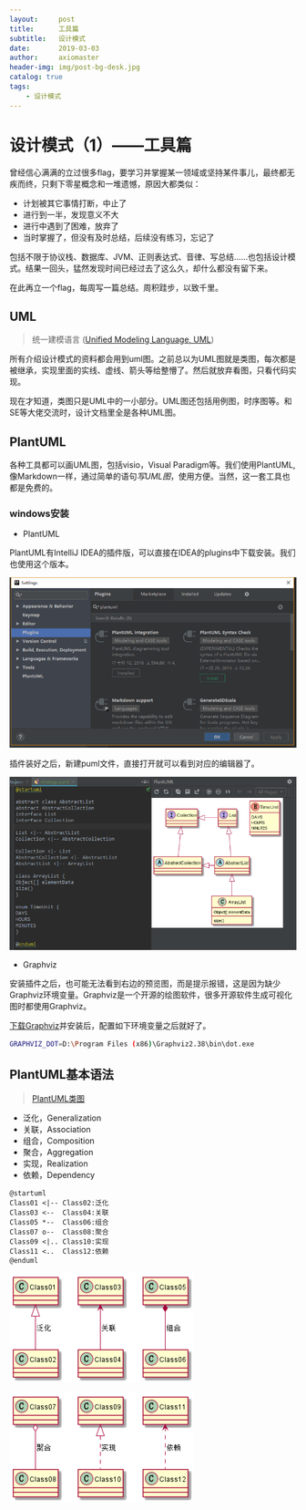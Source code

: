 ```yaml
---
layout:     post
title:      工具篇
subtitle:   设计模式
date:       2019-03-03
author:     axiomaster
header-img: img/post-bg-desk.jpg
catalog: true
tags:
    - 设计模式
---
```

# 设计模式（1）——工具篇

曾经信心满满的立过很多flag，要学习并掌握某一领域或坚持某件事儿，最终都无疾而终，只剩下零星概念和一堆遗憾，原因大都类似：
- 计划被其它事情打断，中止了
- 进行到一半，发现意义不大
- 进行中遇到了困难，放弃了
- 当时掌握了，但没有及时总结，后续没有练习，忘记了

包括不限于协议栈、数据库、JVM、正则表达式、音律、写总结......也包括设计模式。结果一回头，猛然发现时间已经过去了这么久，却什么都没有留下来。

在此再立一个flag，每周写一篇总结。周积跬步，以致千里。

## UML

> 统一建模语言 ([Unified Modeling Language, UML](https://baike.baidu.com/item/%E7%BB%9F%E4%B8%80%E5%BB%BA%E6%A8%A1%E8%AF%AD%E8%A8%80/3160571?fromtitle=UML&fromid=446747&fr=aladdin))

所有介绍设计模式的资料都会用到uml图。之前总以为UML图就是类图，每次都是被继承，实现里面的实线、虚线、箭头等给整懵了。然后就放弃看图，只看代码实现。

现在才知道，类图只是UML中的一小部分。UML图还包括用例图，时序图等。和SE等大佬交流时，设计文档里全是各种UML图。

## PlantUML

各种工具都可以画UML图，包括visio，Visual Paradigm等。我们使用PlantUML, 像Markdown一样，通过简单的语句*写UML图*，使用方便。当然，这一套工具也都是免费的。

### windows安装
- PlantUML

PlantUML有IntelliJ IDEA的插件版，可以直接在IDEA的plugins中下载安装。我们也使用这个版本。

![plantuml插件](../img/plantuml.png)

插件装好之后，新建puml文件，直接打开就可以看到对应的编辑器了。

![plantuml插件](../img/plantuml-editor.png)

- Graphviz

安装插件之后，也可能无法看到右边的预览图，而是提示报错，这是因为缺少Graphviz环境变量。Graphviz是一个开源的绘图软件，很多开源软件生成可视化图时都使用Graphviz。

 [下载Graphviz](http://www.graphviz.org/download/)并安装后，配置如下环境变量之后就好了。

 ```bash
 GRAPHVIZ_DOT=D:\Program Files (x86)\Graphviz2.38\bin\dot.exe
 ```

 ## PlantUML基本语法
 
 > [PlantUML类图](https://yq.aliyun.com/articles/25405)

- 泛化，Generalization
- 关联，Association
- 组合，Composition
- 聚合，Aggregation
- 实现，Realization
- 依赖，Dependency


```
@startuml
Class01 <|-- Class02:泛化
Class03 <--  Class04:关联
Class05 *--  Class06:组合
Class07 o--  Class08:聚合
Class09 <|.. Class10:实现
Class11 <..  Class12:依赖
@enduml
```

![uml1](../img/uml1.png)

![uml1](../img/uml2.png)